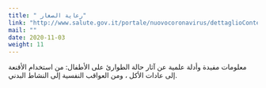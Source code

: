 ```yaml
---
title: " رعاية الصغار"
link: "http://www.salute.gov.it/portale/nuovocoronavirus/dettaglioContenutiNuovoCoronavirus.jsp?lingua=italiano&id=5413&area=nuovoCoronavirus&menu=vuoto"
mail: ""
date: 2020-11-03
weight: 11
---
```


معلومات مفيدة وأدلة علمية عن آثار حالة الطوارئ على الأطفال: من استخدام الأقنعة إلى عادات الأكل ، ومن العواقب النفسية إلى النشاط البدني.
